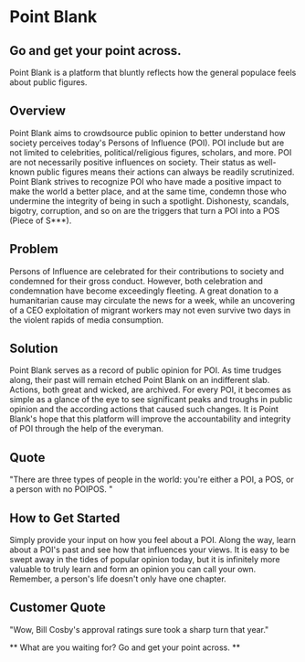 # Point Blank #
## Go and get your point across. ##
Point Blank is a platform that bluntly reflects how the general populace feels about public figures. 

## Overview ##
Point Blank aims to crowdsource public opinion to better understand how society perceives today's 
Persons of Influence (POI). POI include but are not limited to celebrities, political/religious
figures, scholars, and more. POI are not necessarily positive influences on society. Their status as 
well-known public figures means their actions can always be readily scrutinized. Point Blank strives to 
recognize POI who have made a positive impact to make the world a better place, and at the same time, 
condemn those who undermine the integrity of being in such a spotlight. Dishonesty, scandals, bigotry, 
corruption, and so on are the triggers that turn a POI into a POS (Piece of S***).

## Problem ##
Persons of Influence are celebrated for their contributions to society and condemned for their gross conduct. 
However, both celebration and condemnation have become exceedingly fleeting. A great donation to a humanitarian
cause may circulate the news for a week, while an uncovering of a CEO exploitation of migrant workers may not 
even survive two days in the violent rapids of media consumption. 

## Solution ##
Point Blank serves as a record of public opinion for POI. As time trudges along, their past will remain 
etched Point Blank on an indifferent slab. Actions, both great and wicked, are archived. For every POI, it 
becomes as simple as a glance of the eye to see significant peaks and troughs in public opinion and the according
actions that caused such changes. It is Point Blank's hope that this platform will improve the accountability and 
integrity of POI through the help of the everyman. 

## Quote ##
"There are three types of people in the world: you're either a POI, a POS, or a person with no POIPOS. "

## How to Get Started ##
Simply provide your input on how you feel about a POI. Along the way, learn about a POI's past and see 
how that influences your views. It is easy to be swept away in the tides of popular opinion today, but it is 
infinitely more valuable to truly learn and form an opinion you can call your own. Remember, a person's life
doesn't only have one chapter.

## Customer Quote ##
"Wow, Bill Cosby's approval ratings sure took a sharp turn that year."

** What are you waiting for? Go and get your point across. **
